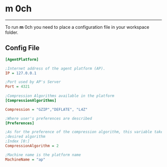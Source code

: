 **m** 0ch
===================




----------

To run **m** 0ch you need to place a configuration file in your workspace folder.

Config File
-------------
```ini
[AgentPlatform]

;Internet address of the agent platform (AP).
IP = 127.0.0.1

;Port used by AP's Server
Port = 4321
 
;Compression Algorithms available in the platform
[CompressionAlgorithms]

Compression = "GZIP","DEFLATE", "L4Z"

;Where user's preferences are described
[Preferences]

;As for the preference of the compression algorithm, this variable takes the index of the 
;desired algorithm
;Index [0:]
CompressionAlgorithm = 2

;Machine name is the platform name
MachineName = "ap"
``` 
